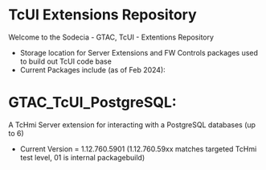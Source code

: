 # TcUI Extensions Repository

Welcome to the Sodecia - GTAC, TcUI - Extentions Repository

- Storage location for Server Extensions and FW Controls packages used to build out TcUI code base
- Current Packages include (as of Feb 2024):

# GTAC_TcUI_PostgreSQL: 
A TcHmi Server extension for interacting with a PostgreSQL databases (up to 6)
- Current Version = 1.12.760.5901 (1.12.760.59xx matches targeted TcHmi test level, 01 is internal packagebuild)


